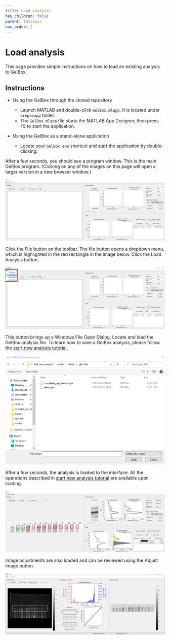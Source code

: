 ```yaml
---
title: Load analysis
has_children: false
parent: Tutorial
nav_order: 2
---
```


# Load analysis

This page provides simple instructions on how to load an existing analysis to GelBox.

## Instructions

+ Using the GelBox through the cloned repository
    - Launch MATLAB and double-click `GelBox.mlapp`. It is located under `<repo>app` folder. 
    - The `GelBox.mlapp` file starts the MATLAB App Designer, then press <kbd>F5</kbd> to start the application.

+ Using the GelBox as a stand-alone application
    - Locate your `GelBox.exe` shortcut and start the application by double-clicking.

After a few seconds, you should see a program window. This is the main GelBox program. (Clicking on any of the images on this page will open a larger version in a new browser window.)

<a href="media/startup_window.png" target="_blank">![Startup window](media/startup_window.png)</a>

Click the File button on the toolbar. The file button opens a dropdown menu, which is highlighted in the red rectangle in the image below. Click the Load Analysis button.

<a href="media/load_file_button.png" target="_blank">![Load file button](media/load_file_button.png)</a>

This button brings up a Windows File Open Dialog. Locate and load the GelBox analysis file. To learn how to save a GelBox analysis, please follow the [start new analysis tutorial](../start_new_analysis/start_new_analysis.html).

<a href="media/load_analysis.png" target="_blank">![Load analysis](media/load_analysis.PNG)</a>

After a few seconds, the analysis is loaded to the interface. All the operations described in [start new analysis tutorial](../start_new_analysis/start_new_analysis.html) are available upon loading.

<a href="media/loaded_analysis.png" target="_blank">![Loaded analysis](media/loaded_analysis.png)</a>

Image adjustments are also loaded and can be reviewed using the Adjust Image button.

<a href="media/loaded_image_adjustments.png" target="_blank">![Loaded image_adjustments](media/loaded_image_adjustments.png)</a>